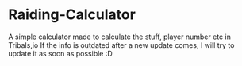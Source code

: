 # Raiding-Calculator
A simple calculator made to calculate the stuff, player number etc in Tribals,io
If the info is outdated after a new update comes, I will try to update it as soon as possible :D
